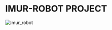 # IMUR-ROBOT PROJECT
![imur_robot](https://github.com/user-attachments/assets/db7d2b74-8076-4e77-9642-67960f007040)
